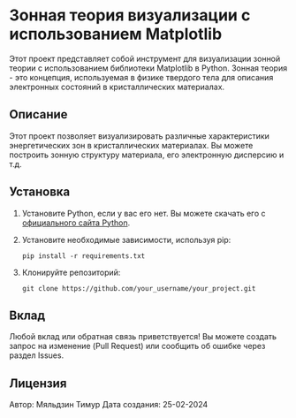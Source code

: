 # Зонная теория визуализации с использованием Matplotlib

Этот проект представляет собой инструмент для визуализации зонной теории с использованием библиотеки Matplotlib в Python. Зонная теория - это концепция, используемая в физике твердого тела для описания электронных состояний в кристаллических материалах.

## Описание

Этот проект позволяет визуализировать различные характеристики энергетических зон в кристаллических материалах. Вы можете построить зонную структуру материала, его электронную дисперсию и т.д.

## Установка

1. Установите Python, если у вас его нет. Вы можете скачать его с [официального сайта Python](https://www.python.org/).
   
2. Установите необходимые зависимости, используя pip:

    ```
    pip install -r requirements.txt
    ```

3. Клонируйте репозиторий:

    ```
    git clone https://github.com/your_username/your_project.git
    ```


## Вклад

Любой вклад или обратная связь приветствуется! Вы можете создать запрос на изменение (Pull Request) или сообщить об ошибке через раздел Issues.

## Лицензия

Автор: Мяльдзин Тимур
Дата создания: 25-02-2024